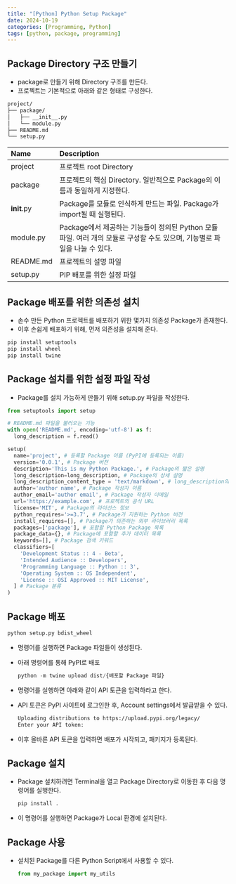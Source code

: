 ```yaml
---
title: "[Python] Python Setup Package"
date: 2024-10-19
categories: [Programming, Python]
tags: [python, package, programming]
---
```


## Package Directory 구조 만들기

- package로 만들기 위해 Directory 구조를 만든다.
- 프로젝트는 기본적으로 아래와 같은 형태로 구성한다.

```bash
project/
├── package/
│   ├── __init__.py
│   └── module.py
├── README.md
└── setup.py
```

| Name | Description |
|:-|:-|
| project | 프로젝트 root Directory |
| package | 프로젝트의 핵심 Directory. 일반적으로 Package의 이름과 동일하게 지정한다. |
| __init__.py | Package를 모듈로 인식하게 만드는 파일. Package가 import될 때 실행된다. |
| module.py | Package에서 제공하는 기능들이 정의된 Python 모듈 파일. 여러 개의 모듈로 구성할 수도 있으며, 기능별로 파일을 나눌 수 있다. |
| README.md | 프로젝트의 설명 파일 |
| setup.py | PIP 배포를 위한 설정 파일 |

## Package 배포를 위한 의존성 설치
- 손수 만든 Python 프로젝트를 배포하기 위한 몇가지 의존성 Package가 존재한다.
- 이후 손쉽게 배포하기 위해, 먼저 의존성을 설치해 준다.

```bash
pip install setuptools
pip install wheel
pip install twine
```

## Package 설치를 위한 설정 파일 작성

- Package를 설치 가능하게 만들기 위해 setup.py 파일을 작성한다.

```py
from setuptools import setup

# README.md 파일을 불러오는 기능
with open('README.md', encoding='utf-8') as f:
  long_description = f.read()

setup(
  name='project', # 등록할 Package 이름 (PyPI에 등록되는 이름)
  version='0.0.1', # Package 버전
  description='This is my Python Package.', # Package의 짧은 설명
  long_description=long_description, # Package의 상세 설명
  long_description_content_type = 'text/markdown', # long_description의 형식
  author='author name', # Package 작성자 이름
  author_email='author email', # Package 작성자 이메일
  url='https://example.com', # 프로젝트의 공식 URL
  license='MIT', # Package의 라이선스 정보
  python_requires='>=3.7', # Package가 지원하는 Python 버전
  install_requires=[], # Package가 의존하는 외부 라이브러리 목록
  packages=['package'], # 포함할 Python Package 목록
  package_data={}, # Package에 포함할 추가 데이터 목록
  keywords=[], # Package 검색 키워드
  classifiers=[
    'Development Status :: 4 - Beta',
    'Intended Audience :: Developers',
    'Programming Language :: Python :: 3',
    'Operating System :: OS Independent',
    'License :: OSI Approved :: MIT License',
  ] # Package 분류
)
```

## Package 배포

```bash
python setup.py bdist_wheel
```

- 명령어를 실행하면 Package 파일들이 생성된다.
- 아래 명령어를 통해 PyPI로 배포
    ```py
    python -m twine upload dist/{배포할 Package 파일}
    ```

- 명령어를 실행하면 아래와 같이 API 토큰을 입력하라고 한다.
- API 토큰은 PyPI 사이트에 로그인한 후, Account settings에서 발급받을 수 있다.
    ```bash
    Uploading distributions to https://upload.pypi.org/legacy/
    Enter your API token: 
    ```

- 이후 올바른 API 토큰을 입력하면 배포가 시작되고, 패키지가 등록된다.

## Package 설치

- Package 설치하려면 Terminal을 열고 Package Directory로 이동한 후 다음 명령어를 실행한다.
    ```bash
    pip install .
    ```

- 이 명령어를 실행하면 Package가 Local 환경에 설치된다.

## Package 사용

- 설치된 Package를 다른 Python Script에서 사용할 수 있다.
    ```py
    from my_package import my_utils
    ```